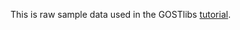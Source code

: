 This is raw sample data used in the GOSTlibs [tutorial](https://github.com/BPJandree/GOSTlibs/blob/master/TUTORIAL.md).
